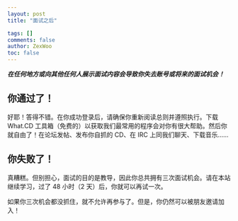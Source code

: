 ```yaml
---
layout: post
title: "面试之后"

tags: []
comments: false
author: ZexWoo
toc: false
---
```


***在任何地方或向其他任何人展示面试内容会导致你失去账号或将来的面试机会！***

## 你通过了！

好耶！答得不错。在你成功登录后，请确保你重新阅读总则并遵照执行。下载 What.CD 工具箱（免费的）以获取我们最常用的程序会对你有很大帮助。然后你就自由了！在论坛发帖、发布你自抓的 CD、在 IRC 上同我们聊天、下载音乐……

## 你失败了！

真糟糕。但别担心，面试的目的是教导，因此你总共拥有三次面试机会。请在本站继续学习，过了 48 小时（2 天）后，你就可以再试一次。

如果你三次机会都没抓住，就不允许再参与了。但是，你仍然可以被朋友邀请加入！